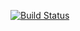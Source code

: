 [![Build Status](https://travis-ci.org/luocooldong/vue-spa-flower.svg?branch=master)](https://travis-ci.org/luocooldong/vue-spa-flower)